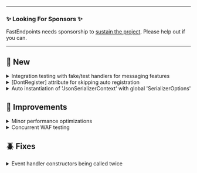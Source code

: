 
---

### ✨ Looking For Sponsors ✨

FastEndpoints needs sponsorship to [sustain the project](https://github.com/FastEndpoints/FastEndpoints/issues/449). Please help out if you can.

---

<!-- <details><summary>title text</summary></details> -->

## 🔖 New

<details><summary>Integration testing with fake/test handlers for messaging features</summary>

Both `In-Proc` and `RPC` based messaging functionality can now be easily integration tested by registering fake/test handlers during testing. See below links for examples of each:

- [Command Bus](https://fast-endpoints.com/docs/command-bus) ([example](https://github.com/FastEndpoints/FastEndpoints/blob/fcb18db8e938fc850ea517d298ecaadd869d0f7c/Tests/IntegrationTests/FastEndpoints/CommandBusTests/CommandBusTests.cs#L73-L84))
- [Job Queues](https://fast-endpoints.com/docs/job-queues#queueing-a-job) ([example](https://github.com/FastEndpoints/Job-Queue-Demo/tree/main/Test))
- [Event Bus](https://fast-endpoints.com/docs/event-bus) ([example](https://github.com/FastEndpoints/FastEndpoints/blob/fcb18db8e938fc850ea517d298ecaadd869d0f7c/Tests/IntegrationTests/FastEndpoints/EventBusTests/EventBusTests.cs#L22-L35))
- [Event-Queue/Broker](https://fast-endpoints.com/docs/remote-procedure-calls#remote-pub-sub-event-queues) ([example](https://github.com/FastEndpoints/Event-Broker-Demo/tree/main/Test))

</details>

<details><summary>[DontRegister] attribute for skipping auto registration</summary>

Any auto discovered types (endpoints/commands/events/etc.) can be annotated with the attribute `[DontRegister]` if you'd like it to be skipped while assembly scanning for auto registration.

</details>

<details><summary>Auto instantiation of 'JsonSerializerContext' with global 'SerializerOptions'</summary>

```cs
public override void Configure()
{
    ...
    SerializerContext<UpdateAddressCtx>();
}
```

By specifying just the type of the serializer context, instead of supplying an instance as with the existing method, the context will be created using the `SerializerOptions` that you've configured at startup using the `UseFastEndpoints(...)` call.

</details>

## 🚀 Improvements

<details><summary>Minor performance optimizations</summary>

- Job queue message pump improvements

</details>

<details><summary>Concurrent WAF testing</summary>

- Better thread safety of `EndpointData` when running concurrent integration tests
- Avoid potential contention issues for `Event Handlers` when integration testing

</details>

## 🪲 Fixes

<details><summary>Event handler constructors being called twice</summary>

Due to an oversight in `IEnumerable` iteration, the event handler constructor was being called twice per execution. Thank you [Wahid Bitar](https://github.com/WahidBitar) for reporting it.

</details>

<!-- ## ⚠️ Minor Breaking Changes -->